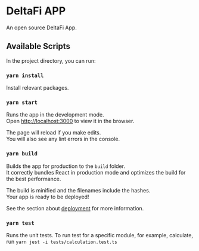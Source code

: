 # DeltaFi APP

An open source DeltaFi App.

## Available Scripts

In the project directory, you can run:

### `yarn install`

Install relevant packages.

### `yarn start`

Runs the app in the development mode.\
Open [http://localhost:3000](http://localhost:3000) to view it in the browser.

The page will reload if you make edits.\
You will also see any lint errors in the console.

### `yarn build`

Builds the app for production to the `build` folder.\
It correctly bundles React in production mode and optimizes the build for the best performance.

The build is minified and the filenames include the hashes.\
Your app is ready to be deployed!

See the section about [deployment](https://facebook.github.io/create-react-app/docs/deployment) for more information.

### `yarn test`

Runs the unit tests.
To run test for a specific module, for example, calculate, run `yarn jest -i tests/calculation.test.ts`